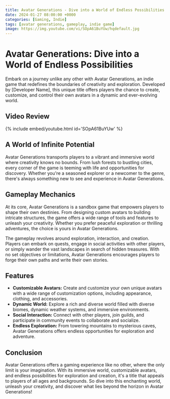 ```yaml
---
title: Avatar Generations - Dive into a World of Endless Possibilities
date: 2024-01-27 08:00:00 +0000
categories: [Gaming, Indie]
tags: [avatar generations, gameplay, indie game]
image: https://img.youtube.com/vi/SOpA61BuYUw/hqdefault.jpg
---
```


# Avatar Generations: Dive into a World of Endless Possibilities

Embark on a journey unlike any other with Avatar Generations, an indie game that redefines the boundaries of creativity and exploration. Developed by [Developer Name], this unique title offers players the chance to create, customize, and control their own avatars in a dynamic and ever-evolving world.

## Video Review

{% include embed/youtube.html id='SOpA61BuYUw' %}

## A World of Infinite Potential

Avatar Generations transports players to a vibrant and immersive world where creativity knows no bounds. From lush forests to bustling cities, every corner of the game is teeming with life and opportunities for discovery. Whether you're a seasoned explorer or a newcomer to the genre, there's always something new to see and experience in Avatar Generations.

## Gameplay Mechanics

At its core, Avatar Generations is a sandbox game that empowers players to shape their own destinies. From designing custom avatars to building intricate structures, the game offers a wide range of tools and features to unleash your creativity. Whether you prefer peaceful exploration or thrilling adventures, the choice is yours in Avatar Generations.

The gameplay revolves around exploration, interaction, and creation. Players can embark on quests, engage in social activities with other players, or simply wander the vast landscapes in search of hidden treasures. With no set objectives or limitations, Avatar Generations encourages players to forge their own paths and write their own stories.

## Features

- **Customizable Avatars:** Create and customize your own unique avatars with a wide range of customization options, including appearance, clothing, and accessories.
- **Dynamic World:** Explore a rich and diverse world filled with diverse biomes, dynamic weather systems, and immersive environments.
- **Social Interaction:** Connect with other players, join guilds, and participate in community events to collaborate and socialize.
- **Endless Exploration:** From towering mountains to mysterious caves, Avatar Generations offers endless opportunities for exploration and adventure.

## Conclusion

Avatar Generations offers a gaming experience like no other, where the only limit is your imagination. With its immersive world, customizable avatars, and endless possibilities for exploration and creation, it's a title that appeals to players of all ages and backgrounds. So dive into this enchanting world, unleash your creativity, and discover what lies beyond the horizon in Avatar Generations!
